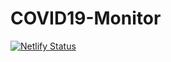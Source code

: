 # COVID19-Monitor

[![Netlify Status](https://api.netlify.com/api/v1/badges/3f1a76fc-7f8f-40d3-af76-8588436eb6c7/deploy-status)](https://app.netlify.com/sites/i315/deploys)
